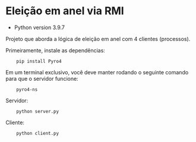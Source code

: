 # Eleição em anel via RMI

- Python version 3.9.7

Projeto que aborda a lógica de eleição em anel com 4 clientes (processos).

Primeiramente, instale as dependências:
```
    pip install Pyro4
```

Em um terminal exclusivo, você deve manter rodando o seguinte comando para que o servidor funcione:
```
    pyro4-ns
```

Servidor:
```
    python server.py
```

Cliente:
```
    python client.py
```

